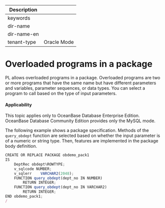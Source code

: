 | Description   |                 |
|---------------|-----------------|
| keywords      |                 |
| dir-name      |                 |
| dir-name-en   |                 |
| tenant-type   | Oracle Mode     |


# Overloaded programs in a package

PL allows overloaded programs in a package. Overloaded programs are two or more programs that have the same name but have different parameters and variables, parameter sequences, or data types. You can select a program to call based on the type of input parameters.

  <main id="notice" >
    <h4>Applicability</h4>
    <p>This topic applies only to OceanBase Database Enterprise Edition. OceanBase Database Community Edition provides only the MySQL mode. </p>
  </main>

The following example shows a package specification. Methods of the `query_obdept` function are selected based on whether the input parameter is of a numeric or string type. Then, features are implemented in the package body definition.

```javascript
CREATE OR REPLACE PACKAGE obdemo_pack1
IS
    DeptRec obdept%ROWTYPE;
    v_sqlcode NUMBER;
    v_sqlerr    VARCHAR2(2048);
    FUNCTION query_obdept(dept_no IN NUMBER)
        RETURN INTEGER;
    FUNCTION query_obdept(dept_no IN VARCHAR2)
        RETURN INTEGER;
END obdemo_pack1;
/
```


